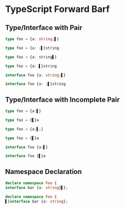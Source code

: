 # TypeScript Forward Barf
## Type/Interface with Pair
```typescript
type foo = {a: string;▌}
```
```typescript
type foo = {a: ;▌}string
```

```typescript
type foo = {a: string▌}
```
```typescript
type foo = {a: ▌}string
```

```typescript
interface foo {a: string;▌}
```
```typescript
interface foo {a: ;▌}string
```

## Type/Interface with Incomplete Pair
```typescript
type foo = {a:▌}
```
```typescript
type foo = {▌}a
```

```typescript
type foo = {a:▌;}
```
```typescript
type foo = {▌}a
```

```typescript
interface foo {a:▌}
```
```typescript
interface foo {▌}a
```


## Namespace Declaration
```ts
declare namespace Foo {
interface bar {a: string}▌};
```
```ts
declare namespace Foo {
▌}interface bar {a: string};
```